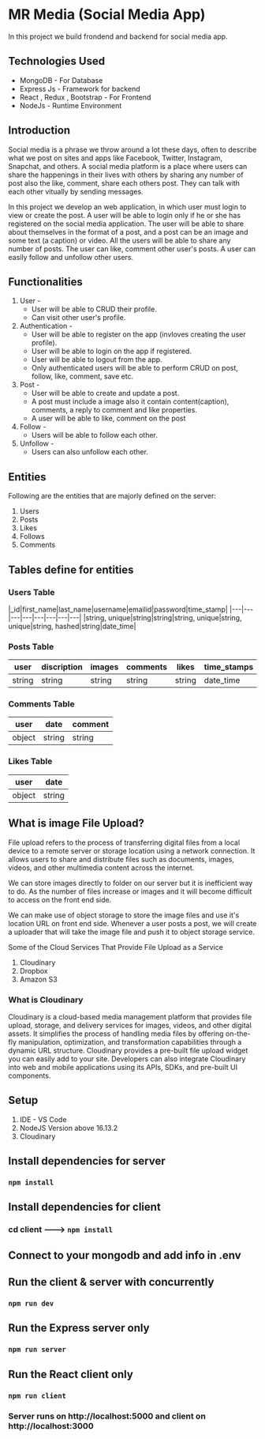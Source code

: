 
# MR Media (Social Media App)
In this project we build frondend and backend for social media app.

## Technologies Used
- MongoDB - For Database
- Express Js - Framework for backend
- React , Redux , Bootstrap - For Frontend
- NodeJs - Runtime Environment

## Introduction
Social media is a phrase we throw around a lot these days, often to describe what we post on sites and apps like Facebook, Twitter, Instagram, Snapchat, and others. A social media platform is a place where users can share the happenings in their lives with others by sharing any number of post also the like, comment, share each others post. They can talk with each other vitually by sending messages.

In this project we develop an web application, in which user must login to view or create the post. A user will be able to login only if he or she has registered on the social media application. The user will be able to share about themselves in the format of a post, and a post can be an image and some text (a caption) or video. All the users will be able to share any number of posts. The user can like, comment other user's posts. A user can easily follow and unfollow other users.

## Functionalities 

1. User - 
    * User will be able to CRUD their profile.
    * Can visit other user's profile.
2. Authentication - 
    * User will be able to register on the app (invloves creating the user profile).
    * User will be able to login on the app if registered.
    * User will be able to logout from the app.
    * Only authenticated users will be able to perform CRUD on post, follow, like, comment, save etc.
3. Post - 
    * User will be able to create and update a post.
    * A post must include a image also it contain content(caption), comments, a reply to comment and like properties.
    * A user will be able to like, comment on the post
4. Follow -
    * Users will be able to follow each other.
5. Unfollow -
    * Users can also unfollow each other.

## Entities 
Following are the entities that are majorly defined on the server:
1. Users
2. Posts
3. Likes
4. Follows
5. Comments

## Tables define for entities
### Users Table

|_id|first_name|last_name|username|emailid|password|time_stamp|
|---|---|---|---|---|---|---|---|
|string, unique|string|string|string, unique|string, unique|string, hashed|string|date_time|

### Posts Table

|user|discription|images|comments|likes|time_stamps|
|---|---|---|---|--|--|
|string|string|string|string|string|date_time|

### Comments Table

|user|date|comment|
|---|---|---|
|object|string|string|

### Likes Table
|user|date|
|---|---|
|object|string|


## What is image File Upload?
File upload refers to the process of transferring digital files from a local device to a remote server or storage location using a network connection. It allows users to share and distribute files such as documents, images, videos, and other multimedia content across the internet.


We can store images directly to folder on our server but it is inefficient way to do. As the number of files increase or images and it will become difficult to access on the front end side.

We can make use of object storage to store the image files and use it's location URL on front end side. Whenever a user posts a post, we will create a uploader that will take the image file and push it to object storage service.

Some of the Cloud Services That Provide File Upload as a Service
1. Cloudinary
2. Dropbox
3. Amazon S3

### What is Cloudinary 
Cloudinary is a cloud-based media management platform that provides file upload, storage, and delivery services for images, videos, and other digital assets. It simplifies the process of handling media files by offering on-the-fly manipulation, optimization, and transformation capabilities through a dynamic URL structure.
Cloudinary provides a pre-built file upload widget you can easily add to your site. Developers can also integrate Cloudinary into web and mobile applications using its APIs, SDKs, and pre-built UI components.

## Setup
1. IDE - VS Code
2. NodeJS Version above 16.13.2
3. Cloudinary 


## Install dependencies for server 
### `npm install`

## Install dependencies for client
### cd client ---> `npm install`

## Connect to your mongodb and add info in .env

## Run the client & server with concurrently
### `npm run dev`

## Run the Express server only
### `npm run server`

## Run the React client only
### `npm run client`

### Server runs on http://localhost:5000 and client on http://localhost:3000



